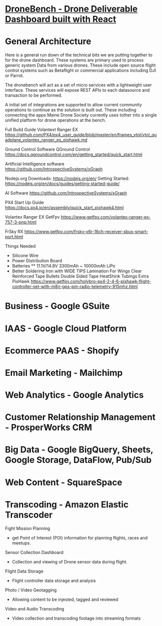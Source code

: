 # [DroneBench - Drone Deliverable Dashboard built with React](https://mainedrones.org/dronebench)


# General Architecture
Here is a general run down of the technical bits we are putting together to for the
drone dashboard.  These systems are primary used to process generic system Data
from various drones.  These include open source flight control systems such as
Betaflight or commercial applications including DJI or Parrot.

The dronebench will act as a set of micro services with a lightweight user
interface.  These services will expose REST APIs to each datasource and transaction
to be performed.

A initial set of integrations are supported to allow current community operations
to continue as the solution is built out.   These including connecting the apps
Maine Drone Society currently uses tother into a single unified platform for
drone operations at the bench.


Full Build Guide Volantext Ranger EX
https://github.com/PX4/px4_user_guide/blob/master/en/frames_vtol/vtol_quadplane_volantex_ranger_ex_pixhawk.md

Ground Control Software QGround Control
https://docs.qgroundcontrol.com/en/getting_started/quick_start.html

Artificial Intelligence software
https://github.com/IntrospectiveSystems/xGraph

Nodejs.org
Downloads: https://nodejs.org/en/
Getting Started: https://nodejs.org/en/docs/guides/getting-started-guide/

AI Software
https://github.com/IntrospectiveSystems/xGraph

PX4 Start Up Guide
https://docs.px4.io/en/assembly/quick_start_pixhawk4.html



Volantex Ranger EX GetFpv
https://www.getfpv.com/volantex-ranger-ex-757-3-pnp.html

FrSky RX
https://www.getfpv.com/frsky-x6r-16ch-receiver-sbus-smart-port.html


Things Needed
* Silicone Wire
* Power Distribution Board
* Batteries 
** 11.1V/14.8V 3300mAh ~ 10000mAh LiPo
* Better Soldering Iron with WIDE TIPS
Lamination For Wings
Clear Reinforced Tape
Bullets
Double Sided Tape
HeatShink Tubings
Extra PixHawk
https://www.getfpv.com/holybro-px4-2-4-6-pixhawk-flight-controller-set-with-m8n-gps-pm-radio-telemetry-915mhz.html



# Business - Google GSuite
# IAAS - Google Cloud Platform
# Ecommerce PAAS - Shopify
# Email Marketing - Mailchimp
# Web Analytics - Google Analytics
# Customer Relationship Management - ProsperWorks CRM
# Big Data - Google BigQuery, Sheets, Google Storage,  DataFlow, Pub/Sub
# Web Content - SquareSpace
# Transcoding - Amazon Elastic Transcoder


Fight Mission Planning
* get Point of Interest (POI) information for planning flights, races and meetups.  

Sensor Collection Dashboard
* Collection and viewing of Drone sensor data during flight.  

Flight Data Storage
* Flight controller data storage and analysis

Photo / Video Geotagging
* Allowing content to be injested, tagged and reviewed

Video and Audio Transcoding
* Video collection and transcoding footage into streaming formats



